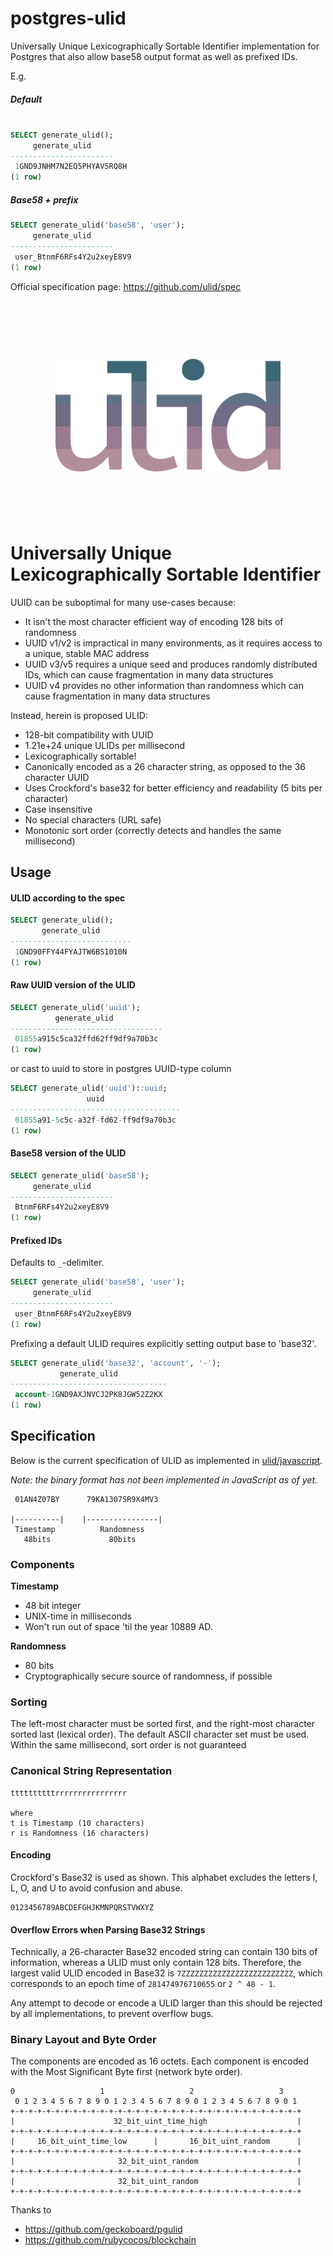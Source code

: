 # postgres-ulid
Universally Unique Lexicographically Sortable Identifier implementation for Postgres that also allow base58 output format as well as prefixed IDs.

E.g.

##### Default
```sql

SELECT generate_ulid();
     generate_ulid
-----------------------
 1GND9JNHM7N2EQ5PHYAV5RQ8H
(1 row)
```

##### Base58 + prefix
``` sql
SELECT generate_ulid('base58', 'user');
     generate_ulid
-----------------------
 user_BtnmF6RFs4Y2u2xeyE8V9
(1 row)
```

Official specification page: https://github.com/ulid/spec



<h1 align="center">
	<br>
	<br>
	<img width="360" src="logo.png" alt="ulid">
	<br>
	<br>
	<br>
</h1>

# Universally Unique Lexicographically Sortable Identifier

UUID can be suboptimal for many use-cases because:

- It isn't the most character efficient way of encoding 128 bits of randomness
- UUID v1/v2 is impractical in many environments, as it requires access to a unique, stable MAC address
- UUID v3/v5 requires a unique seed and produces randomly distributed IDs, which can cause fragmentation in many data structures
- UUID v4 provides no other information than randomness which can cause fragmentation in many data structures

Instead, herein is proposed ULID:

- 128-bit compatibility with UUID
- 1.21e+24 unique ULIDs per millisecond
- Lexicographically sortable!
- Canonically encoded as a 26 character string, as opposed to the 36 character UUID
- Uses Crockford's base32 for better efficiency and readability (5 bits per character)
- Case insensitive
- No special characters (URL safe)
- Monotonic sort order (correctly detects and handles the same millisecond)

## Usage
#### ULID according to the spec

```sql
SELECT generate_ulid();
       generate_ulid
---------------------------
 1GND90FFY44FYAJTW6BS1010N
(1 row)
```

#### Raw UUID version of the ULID

```sql
SELECT generate_ulid('uuid');
          generate_ulid
----------------------------------
 01855a915c5ca32ffd62ff9df9a70b3c
(1 row)
```
or cast to uuid to store in postgres UUID-type column
```sql
SELECT generate_ulid('uuid')::uuid;
                 uuid
--------------------------------------
 01855a91-5c5c-a32f-fd62-ff9df9a70b3c
(1 row)
```

#### Base58 version of the ULID

```sql
SELECT generate_ulid('base58');
     generate_ulid
-----------------------
 BtnmF6RFs4Y2u2xeyE8V9
(1 row)
```

#### Prefixed IDs
Defaults to `_`-delimiter.

```sql
SELECT generate_ulid('base58', 'user');
     generate_ulid
-----------------------
 user_BtnmF6RFs4Y2u2xeyE8V9
(1 row)
```

Prefixing a default ULID requires explicitly setting output base to 'base32'.
```sql
SELECT generate_ulid('base32', 'account', '-');
           generate_ulid
-----------------------------------
 account-1GND9AXJNVCJ2PK8JGW52Z2KX
(1 row)
```


## Specification

Below is the current specification of ULID as implemented in [ulid/javascript](https://github.com/ulid/javascript).

*Note: the binary format has not been implemented in JavaScript as of yet.*

```
 01AN4Z07BY      79KA1307SR9X4MV3

|----------|    |----------------|
 Timestamp          Randomness
   48bits             80bits
```

### Components

**Timestamp**
- 48 bit integer
- UNIX-time in milliseconds
- Won't run out of space 'til the year 10889 AD.

**Randomness**
- 80 bits
- Cryptographically secure source of randomness, if possible

### Sorting

The left-most character must be sorted first, and the right-most character sorted last (lexical order). The default ASCII character set must be used. Within the same millisecond, sort order is not guaranteed

### Canonical String Representation

```
ttttttttttrrrrrrrrrrrrrrrr

where
t is Timestamp (10 characters)
r is Randomness (16 characters)
```

#### Encoding

Crockford's Base32 is used as shown. This alphabet excludes the letters I, L, O, and U to avoid confusion and abuse.

```
0123456789ABCDEFGHJKMNPQRSTVWXYZ
```

#### Overflow Errors when Parsing Base32 Strings

Technically, a 26-character Base32 encoded string can contain 130 bits of information, whereas a ULID must only contain 128 bits. Therefore, the largest valid ULID encoded in Base32 is `7ZZZZZZZZZZZZZZZZZZZZZZZZZ`, which corresponds to an epoch time of `281474976710655` or `2 ^ 48 - 1`.

Any attempt to decode or encode a ULID larger than this should be rejected by all implementations, to prevent overflow bugs.

### Binary Layout and Byte Order

The components are encoded as 16 octets. Each component is encoded with the Most Significant Byte first (network byte order).

```
0                   1                   2                   3
 0 1 2 3 4 5 6 7 8 9 0 1 2 3 4 5 6 7 8 9 0 1 2 3 4 5 6 7 8 9 0 1
+-+-+-+-+-+-+-+-+-+-+-+-+-+-+-+-+-+-+-+-+-+-+-+-+-+-+-+-+-+-+-+-+
|                      32_bit_uint_time_high                    |
+-+-+-+-+-+-+-+-+-+-+-+-+-+-+-+-+-+-+-+-+-+-+-+-+-+-+-+-+-+-+-+-+
|     16_bit_uint_time_low      |       16_bit_uint_random      |
+-+-+-+-+-+-+-+-+-+-+-+-+-+-+-+-+-+-+-+-+-+-+-+-+-+-+-+-+-+-+-+-+
|                       32_bit_uint_random                      |
+-+-+-+-+-+-+-+-+-+-+-+-+-+-+-+-+-+-+-+-+-+-+-+-+-+-+-+-+-+-+-+-+
|                       32_bit_uint_random                      |
+-+-+-+-+-+-+-+-+-+-+-+-+-+-+-+-+-+-+-+-+-+-+-+-+-+-+-+-+-+-+-+-+
```

Thanks to
- https://github.com/geckoboard/pgulid
- https://github.com/rubycocos/blockchain
